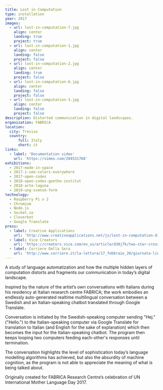 ```yaml
---
title: Lost in Computation
type: installation
year: 2017
images:
  - url: lost-in-computation-7.jpg
    align: center
    landing: true
    project: true
  - url: lost-in-computation-1.jpg
    align: center
    landing: false
    project: false
  - url: lost-in-computation-2.jpg
    align: center
    landing: true
    project: false
  - url: lost-in-computation-6.jpg
    align: center
    landing: false
    project: false
  - url: lost-in-computation-3.jpg
    align: center
    landing: false
    project: false
description: Distorted communication in digital landscapes.
organization: FABRICA
location:
  city: Treviso
  country:
      full: Italy
      short: it
links:
  - label: 'Documentation video'
    url: 'https://vimeo.com/204531768'
exhibitions:
  - 2017-made-in-space
  - 2017-i-see-colors-everywhere
  - 2017-open-codes
  - 2018-open-codes-goethe-institut
  - 2018-arte-laguna
  - 2019-ung-svensk-form
technology:
  - Raspberry Pi x 2
  - Chromium
  - Node.js
  - Socket.io
  - Cleverbot
  - Google Translate
press:
  - label: Creative Applications
    url: 'http://www.creativeapplications.net/js/lost-in-computation-distorted-communication-in-the-digital-landscape/'
  - label: Vice Creators
    url: 'https://creators.vice.com/en_us/article/d38j7k/two-star-crossed-chatbots-google-translate-conversation'
  - label: Corriere Della Sera
    url: 'http://www.corriere.it/la-lettura/17_febbraio_20/giornata-lingua-madre-nell-idioma-l-identita-popoli-ad7c4bae-f760-11e6-9a71-ad40ee291490.shtml?cmpid=tbd_a2e3324eNY_twitter'
---
```


A study of language automatization and how the multiple hidden layers of computation distorts and fragments our communication in today’s digital landscape.

Inspired by the nature of the artist’s own conversations with Italians during his residency at Italian research centre FABRICA; the work embodies an endlessly auto-generated realtime multilingual conversation between a Swedish and an Italian-speaking chatbot translated through Google Translate.

Conversation is initiated by the Swedish-speaking computer sending "Hej." ("Hello.") to the Italian-speaking computer via Google Translate for translation to Italian (and English for the sake of explanation) which then becomes the input for the Italian-speaking chatbot. The program then keeps looping two computers feeding each-other's responses until termination.

The conversation highlights the level of sophistication today’s language modelling algorithms has achieved, but also the absurdity of machine cognition, as the program is not able to appreciate the meaning of what is being talked about.

Originally created for FABRICA Research Centre’s celebration of UN International Mother Language Day 2017.
